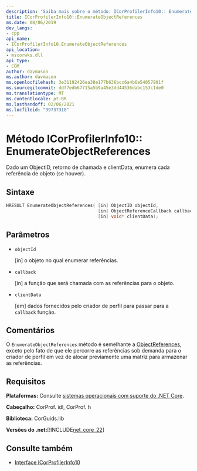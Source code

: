 ```yaml
---
description: 'Saiba mais sobre o método: ICorProfilerInfo10:: EnumerateObjectReferences'
title: ICorProfilerInfo10::EnumerateObjectReferences
ms.date: 08/06/2019
dev_langs:
- cpp
api_name:
- ICorProfilerInfo10.EnumerateObjectReferences
api_location:
- mscorwks.dll
api_type:
- COM
author: davmason
ms.author: davmason
ms.openlocfilehash: 3e31192426ea38e177b636bcc6a4b6e54057801f
ms.sourcegitcommit: ddf7edb67715a5b9a45e3dd44536dabc153c1de0
ms.translationtype: MT
ms.contentlocale: pt-BR
ms.lasthandoff: 02/06/2021
ms.locfileid: "99737318"
---
```

# <a name="icorprofilerinfo10enumerateobjectreferences-method"></a>Método ICorProfilerInfo10:: EnumerateObjectReferences

Dado um ObjectID, retorno de chamada e clientData, enumera cada referência de objeto (se houver).

## <a name="syntax"></a>Sintaxe

```cpp
HRESULT EnumerateObjectReferences( [in] ObjectID objectId,
                                   [in] ObjectReferenceCallback callback,
                                   [in] void* clientData);
```

## <a name="parameters"></a>Parâmetros

- `objectId`

  \[in] o objeto no qual enumerar referências.

- `callback`

  \[in] a função que será chamada com as referências para o objeto.

- `clientData`

  \[em] dados fornecidos pelo criador de perfil para passar para a `callback` função.

## <a name="remarks"></a>Comentários

O `EnumerateObjectReferences` método é semelhante a [ObjectReferences](icorprofilercallback-objectreferences-method.md), exceto pelo fato de que ele percorre as referências sob demanda para o criador de perfil em vez de alocar previamente uma matriz para armazenar as referências.

## <a name="requirements"></a>Requisitos

**Plataformas:** Consulte [sistemas operacionais com suporte do .NET Core](../../../core/install/windows.md?pivots=os-windows).

**Cabeçalho:** CorProf. idl, CorProf. h

**Biblioteca:** CorGuids.lib

**Versões do .net:**[!INCLUDE[net_core_22](../../../../includes/net-core-30-md.md)]

## <a name="see-also"></a>Consulte também

- [Interface ICorProfilerInfo10](icorprofilerinfo10-interface.md)
